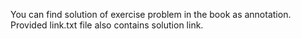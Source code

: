 You can find solution of exercise problem in the book as annotation.
Provided link.txt file also contains solution link.

